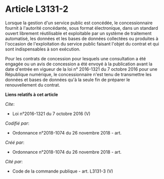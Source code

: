 # Article L3131-2

Lorsque la gestion d'un service public est concédée, le concessionnaire fournit à l'autorité concédante, sous format
électronique, dans un standard ouvert librement réutilisable et exploitable par un système de traitement automatisé, les
données et les bases de données collectées ou produites à l'occasion de l'exploitation du service public faisant l'objet du
contrat et qui sont indispensables à son exécution. 

Pour les contrats de concession pour lesquels une consultation a été engagée ou un avis de concession a été envoyé à la
publication avant la date d'entrée en vigueur de la loi n° 2016-1321 du 7 octobre 2016 pour une République numérique, le
concessionnaire n'est tenu de transmettre les données et bases de données qu'à la seule fin de préparer le renouvellement du
contrat.

**Liens relatifs à cet article**

_Cite_:

  - Loi n°2016-1321 du 7 octobre 2016 (V)

_Codifié par_:

  - Ordonnance n°2018-1074 du 26 novembre 2018 - art.

_Créé par_:

  - Ordonnance n°2018-1074 du 26 novembre 2018 - art.

_Cité par_:

  - Code de la commande publique - art. L3131-3 (V)
